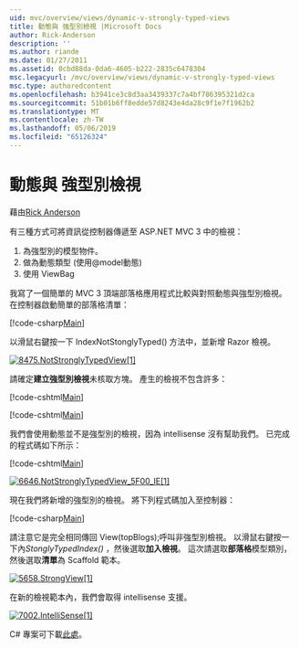 ```yaml
---
uid: mvc/overview/views/dynamic-v-strongly-typed-views
title: 動態與 強型別檢視 |Microsoft Docs
author: Rick-Anderson
description: ''
ms.author: riande
ms.date: 01/27/2011
ms.assetid: 0cbd88da-0da6-4605-b222-2835c6478304
msc.legacyurl: /mvc/overview/views/dynamic-v-strongly-typed-views
msc.type: authoredcontent
ms.openlocfilehash: b3941ce3c8d3aa3439337c7a4bf786395321d2ca
ms.sourcegitcommit: 51b01b6ff8edde57d8243e4da28c9f1e7f1962b2
ms.translationtype: MT
ms.contentlocale: zh-TW
ms.lasthandoff: 05/06/2019
ms.locfileid: "65126324"
---
```

# <a name="dynamic-v-strongly-typed-views"></a>動態與 強型別檢視

藉由[Rick Anderson]((https://twitter.com/RickAndMSFT))

有三種方式可將資訊從控制器傳遞至 ASP.NET MVC 3 中的檢視：

1. 為強型別的模型物件。
2. 做為動態類型 (使用@model動態)
3. 使用 ViewBag

我寫了一個簡單的 MVC 3 頂端部落格應用程式比較與對照動態與強型別檢視。 在控制器啟動簡單的部落格清單：

[!code-csharp[Main](dynamic-v-strongly-typed-views/samples/sample1.cs)]

以滑鼠右鍵按一下 IndexNotStonglyTyped() 方法中，並新增 Razor 檢視。

[![8475.NotStronglyTypedView[1]](dynamic-v-strongly-typed-views/_static/image2.png)](dynamic-v-strongly-typed-views/_static/image1.png)

請確定**建立強型別檢視**未核取方塊。 產生的檢視不包含許多：

[!code-cshtml[Main](dynamic-v-strongly-typed-views/samples/sample2.cshtml)]

[!code-cshtml[Main](dynamic-v-strongly-typed-views/samples/sample3.cshtml)]

我們會使用動態並不是強型別的檢視，因為 intellisense 沒有幫助我們。 已完成的程式碼如下所示：

[!code-cshtml[Main](dynamic-v-strongly-typed-views/samples/sample4.cshtml)]

[![6646.NotStronglyTypedView_5F00_IE[1]](dynamic-v-strongly-typed-views/_static/image4.png)](dynamic-v-strongly-typed-views/_static/image3.png)

現在我們將新增的強型別的檢視。 將下列程式碼加入至控制器：

[!code-csharp[Main](dynamic-v-strongly-typed-views/samples/sample5.cs)]

請注意它是完全相同傳回 View(topBlogs);呼叫非強型別檢視。 以滑鼠右鍵按一下內*StonglyTypedIndex()* ，然後選取**加入檢視**。 這次請選取**部落格**模型類別，然後選取**清單**為 Scaffold 範本。

[![5658.StrongView[1]](dynamic-v-strongly-typed-views/_static/image6.png)](dynamic-v-strongly-typed-views/_static/image5.png)

在新的檢視範本內，我們會取得 intellisense 支援。

[![7002.IntelliSense[1]](dynamic-v-strongly-typed-views/_static/image8.png)](dynamic-v-strongly-typed-views/_static/image7.png)

C# 專案可下載[此處](https://blogs.msdn.com/cfs-file.ashx/__key/CommunityServer-Blogs-Components-WeblogFiles/00-00-01-11-73-SSMS/1817.Mvc3ViewDemo.zip)。
